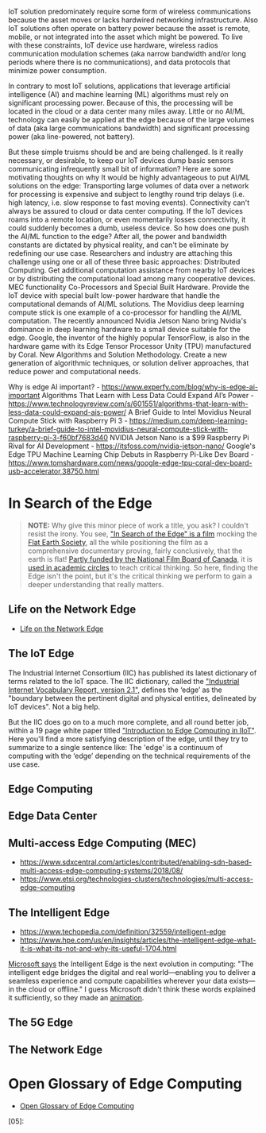 





IoT solution predominately require some form of wireless communications because the asset moves or lacks hardwired networking infrastructure. Also IoT solutions often operate on battery power because the asset is remote, mobile, or not integrated into the asset which might be powered.  To live with these constraints, IoT device use hardware, wireless radios communication modulation schemes (aka narrow bandwidth and/or long periods where there is no communications), and data protocols that minimize power consumption.

In contrary to most IoT solutions, applications that leverage artificial intelligence (AI) and machine learning (ML) algorithms must rely on significant processing power.  Because of this, the processing will be located in the cloud or a data center many miles away.  Little or no AI/ML technology can easily be applied at the edge because of the large volumes of data (aka large communications bandwidth) and significant processing power (aka line-powered, not battery).

But these simple truisms should be and are being challenged.  Is it really necessary, or desirable, to keep our IoT devices dump basic sensors communicating infrequently small bit of information?  Here are some motivating thoughts on why It would be highly advantageous to put AI/ML solutions on the edge:
Transporting large volumes of data over a network for processing is expensive and subject to lengthy round trip delays (i.e. high latency, i.e. slow response to fast moving events).
Connectivity can't always be assured to cloud or data center computing.  If the IoT devices roams into a remote location, or even momentarily losses connectivity, it could suddenly becomes a dumb, useless device.
So how does one push the AI/ML function to the edge?  After all, the power and bandwidth constants are dictated by physical reality, and can't be eliminate by redefining our use case.  Researchers and industry are attaching this challenge using one or all of these three basic approaches:
Distributed Computing. Get additional computation assistance from nearby IoT devices or by distributing the computational load among many cooperative devices.
MEC functionality
Co-Processors and Special Built Hardware. Provide the IoT device with special built low-power hardware that handle the computational demands of AI/ML solutions.
The Movidius deep learning compute stick is one example of a co-processor for handling the AI/ML computation.
The recently announced Nvidia Jetson Nano bring Nvidia's dominance in deep learning hardware to a small device suitable for the edge.
Google, the inventor of the highly popular TensorFlow,  is also in the hardware game with its Edge Tensor Processor Unity (TPU) manufactured by Coral.
New Algorithms and Solution Methodology. Create a new generation of algorithmic techniques, or solution deliver approaches, that reduce power and computational needs.


Why is edge AI important? - https://www.experfy.com/blog/why-is-edge-ai-important
Algorithms That Learn with Less Data Could Expand AI’s Power - https://www.technologyreview.com/s/601551/algorithms-that-learn-with-less-data-could-expand-ais-power/
A Brief Guide to Intel Movidius Neural Compute Stick with Raspberry Pi 3 - https://medium.com/deep-learning-turkey/a-brief-guide-to-intel-movidius-neural-compute-stick-with-raspberry-pi-3-f60bf7683d40
NVIDIA Jetson Nano is a $99 Raspberry Pi Rival for AI Development - https://itsfoss.com/nvidia-jetson-nano/
Google's Edge TPU Machine Learning Chip Debuts in Raspberry Pi-Like Dev Board - https://www.tomshardware.com/news/google-edge-tpu-coral-dev-board-usb-accelerator,38750.html







# In Search of the Edge

>**NOTE:** Why give this minor piece of work a title, you ask?
>I couldn't resist the irony.
>You see, ["In Search of the Edge" is a film][A] mocking the [Flat Earth Society][B],
>all the while positioning the film as a comprehensive documentary proving,
>fairly conclusively, that the earth is flat!
>[Partly funded by the National Film Board of Canada][C],
>it is [used in academic circles][D] to teach critical thinking.
>So here, finding the Edge isn't the point, but it's the critical thinking
>we perform to gain a deeper understanding that really matters.

## Life on the Network Edge
* [Life on the Network Edge](https://www.networkcomputing.com/networking/life-edge/315272529)

## The IoT Edge
The Industrial Internet Consortium (IIC) has published its latest dictionary of terms
related to the IoT space.
The IIC dictionary, called the ["Industrial Internet Vocabulary Report, version 2.1"][01],
defines the  ‘edge’ as the
"boundary between the pertinent digital and physical entities, delineated by IoT devices".
Not a big help.

But the IIC does go on to a much more complete, and all round better job,
within a 19 page white paper titled ["Introduction to Edge Computing in IIoT"][02].
Here you'll find a more satisfying description of the edge,
until they try to summarize to a single sentence like: The 'edge' is a continuum of computing with the ‘edge’ depending on the technical requirements of the use case.

## Edge Computing

## Edge Data Center

## Multi-access Edge Computing (MEC)
* https://www.sdxcentral.com/articles/contributed/enabling-sdn-based-multi-access-edge-computing-systems/2018/08/
* https://www.etsi.org/technologies-clusters/technologies/multi-access-edge-computing

## The Intelligent Edge
* https://www.techopedia.com/definition/32559/intelligent-edge
* https://www.hpe.com/us/en/insights/articles/the-intelligent-edge-what-it-is-what-its-not-and-why-its-useful-1704.html

[Microsoft says][04] the Intelligent Edge is the next evolution in computing:
"The intelligent edge bridges the digital and real world—enabling
you to deliver a seamless experience and compute capabilities wherever your data exists—in the cloud or offline."
I guess Microsoft didn't think these words explained it sufficiently,
so they made an [animation][03].

## The 5G Edge

## The Network Edge

# Open Glossary of Edge Computing
* [Open Glossary of Edge Computing](https://www.stateoftheedge.com/glossary)





[01]:https://www.iiconsortium.org/pdf/IIC_Vocab_Technical_Report_2.1.pdf
[02]:https://www.iiconsortium.org/pdf/Introduction_to_Edge_Computing_in_IIoT_2018-06-18.pdf
[03]:https://www.windowscentral.com/what-heck-intelligent-edge-check-out-animated-explanation
[04]:https://www.microsoft.com/en-us/internet-of-things/intelligentedge
[05]:

[A]:http://www.bullfrogfilms.com/catalog/search.html
[B]:https://theflatearthsociety.org/home/
[C]:https://en.wikipedia.org/wiki/Modern_flat_Earth_societies
[D]:http://www.indiana.edu/~ensiweb/lessons/flaterth.vid.ws2.tch.pdf
